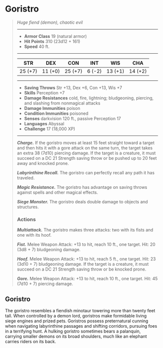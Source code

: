 # Goristro
>*Huge fiend (demon), chaotic evil*
>___
>- **Armor Class** 19 (natural armor)
>- **Hit Points** 310 (23d12 + 161)
>- **Speed** 40 ft.
>___
>|STR|DEX|CON|INT|WIS|CHA|
>|:---:|:---:|:---:|:---:|:---:|:---:|
>|25 (+7)|11 (+0)|25 (+7)|6 (-2)|13 (+1)|14 (+2)|
>___
>- **Saving Throws** Str +13, Dex +6, Con +13, Wis +7
>- **Skills** Perception +7
>- **Damage Resistances** cold, fire, lightning; bludgeoning, piercing, and slashing from nonmagical attacks
>- **Damage Immunities** poison
>- **Condition Immunities** poisoned
>- **Senses** darkvision 120 ft., passive Perception 17
>- **Languages** Abyssal
>- **Challenge** 17 (18,000 XP)
>___
>***Charge.*** If the goristro moves at least 15 feet straight toward a target and then hits it with a gore attack on the same turn, the target takes an extra 38 (7d10) piercing damage. If the target is a creature, it must succeed on a DC 21 Strength saving throw or be pushed up to 20 feet away and knocked prone.  
>
>***Labyrinthine Recall.*** The goristro can perfectly recall any path it has traveled.  
>
>***Magic Resistance.*** The goristro has advantage on saving throws against spells and other magical effects.  
>
>***Siege Monster.*** The goristro deals double damage to objects and structures.  
>
>### Actions
>***Multiattack.*** The goristro makes three attacks: two with its fists and one with its hoof.  
>
>***Fist.*** Melee Weapon Attack: +13 to hit, reach 10 ft., one target. Hit: 20 (3d8 + 7) bludgeoning damage.  
>
>***Hoof.*** Melee Weapon Attack: +13 to hit, reach 5 ft., one target. Hit: 23 (3d10 + 7) bludgeoning damage. If the target is a creature, it must succeed on a DC 21 Strength saving throw or be knocked prone.  
>
>***Gore.*** Melee Weapon Attack: +13 to hit, reach 10 ft., one target. Hit: 45 (7d10 + 7) piercing damage.
## Goristro
The goristro resembles a fiendish minotaur towering more than twenty feet tall. When controlled by a demon lord, goristros make formidable living siege engines and prized pets. Goristros possess preternatural cunning when navigating labyrinthine passages and shifting corridors, pursuing foes in a terrifying hunt.
A hulking goristro sometimes bears a palanquin, carrying smaller demons on its broad shoulders, much like an elephant carries riders on its back.